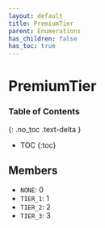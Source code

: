 ```yaml
---
layout: default
title: PremiumTier
parent: Enumerations
has_children: false
has_toc: true
---
```


# PremiumTier
### Table of Contents
{: .no_toc .text-delta }

- TOC
{:toc}
## Members
- `NONE`: 0
- `TIER_1`: 1
- `TIER_2`: 2
- `TIER_3`: 3
